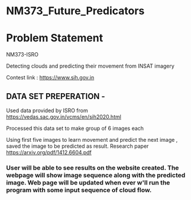 # NM373_Future_Predicators

# Problem Statement
NM373-ISRO

Detecting clouds and predicting their movement from INSAT imagery

Contest link : https://www.sih.gov.in

## DATA SET PREPERATION -

Used data provided by ISRO from https://vedas.sac.gov.in/vcms/en/sih2020.html

Processed this data set to make group of 6 images each

Using first five images to learn movement and predict the next image , saved the image to be predicted as result.
Research paper https://arxiv.org/pdf/1412.6604.pdf

### User will be able to see results on the website created. The webpage will show image sequence along with the predicted image. Web page will be updated when ever w'll run the program with some input sequence of cloud flow.
